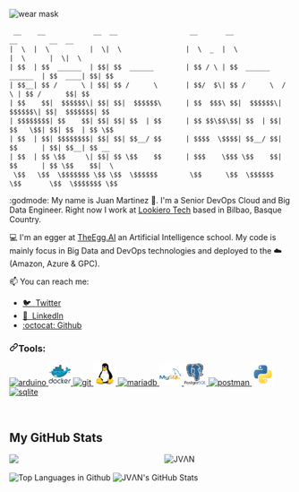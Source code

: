 ![wear mask](https://repository-images.githubusercontent.com/315409440/1f365000-2dd1-11eb-9933-d72a4ab1b6dc)

     __    __            __  __                  __       __                      __        __  __ 
    |  \  |  \          |  \|  \                |  \  _  |  \                    |  \      |  \|  \
    | $$  | $$  ______  | $$| $$  ______        | $$ / \ | $$  ______    ______  | $$  ____| $$| $$
    | $$__| $$ /      \ | $$| $$ /      \       | $$/  $\| $$ /      \  /      \ | $$ /      $$| $$
    | $$    $$|  $$$$$$\| $$| $$|  $$$$$$\      | $$  $$$\ $$|  $$$$$$\|  $$$$$$\| $$|  $$$$$$$| $$
    | $$$$$$$$| $$    $$| $$| $$| $$  | $$      | $$ $$\$$\$$| $$  | $$| $$   \$$| $$| $$  | $$ \$$
    | $$  | $$| $$$$$$$$| $$| $$| $$__/ $$      | $$$$  \$$$$| $$__/ $$| $$      | $$| $$__| $$ __ 
    | $$  | $$ \$$     \| $$| $$ \$$    $$      | $$$    \$$$ \$$    $$| $$      | $$ \$$    $$|  \
     \$$   \$$  \$$$$$$$ \$$ \$$  \$$$$$$        \$$      \$$  \$$$$$$  \$$       \$$  \$$$$$$$ \$$


:godmode: My name is Juan Martinez 🖖. I'm a Senior DevOps Cloud and Big Data Engineer. Right now I work at [Lookiero Tech](http://techjobs.lookiero.com/) based in Bilbao, Basque Country.

💻 I'm an egger at [TheEgg.AI](https://theegg.ai/) an Artificial Intelligence school. My code is mainly focus in Big Data and DevOps technologies and deployed to the ☁️ (Amazon, Azure & GPC).

📫 You can reach me:

* [<span class="emoji">🐦 &nbsp;</span>Twitter](https://twitter.com/Arc4ng3L0)
* [<span class="emoji">💼 &nbsp;</span>LinkedIn](https://www.linkedin.com/in/juan-martinez-herrero/)
* [:octocat: Github](https://github.com/juan-martinez-herrero/)

</p>
<h3 align="left" dir="auto"><a id="user-content-languages-and-tools" class="anchor" aria-hidden="true" href="#languages-and-tools"><svg class="octicon octicon-link" viewBox="0 0 16 16" version="1.1" width="16" height="16" aria-hidden="true"><path fill-rule="evenodd" d="M7.775 3.275a.75.75 0 001.06 1.06l1.25-1.25a2 2 0 112.83 2.83l-2.5 2.5a2 2 0 01-2.83 0 .75.75 0 00-1.06 1.06 3.5 3.5 0 004.95 0l2.5-2.5a3.5 3.5 0 00-4.95-4.95l-1.25 1.25zm-4.69 9.64a2 2 0 010-2.83l2.5-2.5a2 2 0 012.83 0 .75.75 0 001.06-1.06 3.5 3.5 0 00-4.95 0l-2.5 2.5a3.5 3.5 0 004.95 4.95l1.25-1.25a.75.75 0 00-1.06-1.06l-1.25 1.25a2 2 0 01-2.83 0z"></path></svg></a>Tools:</h3>
<p align="left" dir="auto"> <a href="https://developer.android.com" rel="nofollow"> </a> <a href="https://www.arduino.cc/" rel="nofollow"> <img src="https://camo.githubusercontent.com/b3a1cdd20d0f308634ddd4598cdaa729c2d77047f51e66fa7206b9b4bac94c23/68747470733a2f2f63646e2e776f726c64766563746f726c6f676f2e636f6d2f6c6f676f732f61726475696e6f2d312e737667" alt="arduino" width="40" height="40" data-canonical-src="https://cdn.worldvectorlogo.com/logos/arduino-1.svg" style="max-width: 100%;"> </a>   <a href="https://www.docker.com/" rel="nofollow"> <img src="https://raw.githubusercontent.com/devicons/devicon/master/icons/docker/docker-original-wordmark.svg" alt="docker" width="40" height="40" style="max-width: 100%;"> </a> <a href="https://git-scm.com/" rel="nofollow"> <img src="https://camo.githubusercontent.com/fbfcb9e3dc648adc93bef37c718db16c52f617ad055a26de6dc3c21865c3321d/68747470733a2f2f7777772e766563746f726c6f676f2e7a6f6e652f6c6f676f732f6769742d73636d2f6769742d73636d2d69636f6e2e737667" alt="git" width="40" height="40" data-canonical-src="https://www.vectorlogo.zone/logos/git-scm/git-scm-icon.svg" style="max-width: 100%;"> </a>    <a href="https://www.linux.org/" rel="nofollow"> <img src="https://raw.githubusercontent.com/devicons/devicon/master/icons/linux/linux-original.svg" alt="linux" width="40" height="40" style="max-width: 100%;"> </a> <a href="https://mariadb.org/" rel="nofollow"> <img src="https://camo.githubusercontent.com/c801bc4030f308500f29b695f0771ba313b3b2088c91d06152b5cc5a050e3127/68747470733a2f2f7777772e766563746f726c6f676f2e7a6f6e652f6c6f676f732f6d6172696164622f6d6172696164622d69636f6e2e737667" alt="mariadb" width="40" height="40" data-canonical-src="https://www.vectorlogo.zone/logos/mariadb/mariadb-icon.svg" style="max-width: 100%;"> </a>  <a href="https://www.mysql.com/" rel="nofollow"> <img src="https://raw.githubusercontent.com/devicons/devicon/master/icons/mysql/mysql-original-wordmark.svg" alt="mysql" width="40" height="40" style="max-width: 100%;"> </a>  <a href="https://www.postgresql.org" rel="nofollow"> <img src="https://raw.githubusercontent.com/devicons/devicon/master/icons/postgresql/postgresql-original-wordmark.svg" alt="postgresql" width="40" height="40" style="max-width: 100%;"> </a> <a href="https://postman.com" rel="nofollow"> <img src="https://camo.githubusercontent.com/93b32389bf746009ca2370de7fe06c3b5146f4c99d99df65994f9ced0ba41685/68747470733a2f2f7777772e766563746f726c6f676f2e7a6f6e652f6c6f676f732f676574706f73746d616e2f676574706f73746d616e2d69636f6e2e737667" alt="postman" width="40" height="40" data-canonical-src="https://www.vectorlogo.zone/logos/getpostman/getpostman-icon.svg" style="max-width: 100%;"> </a> <a href="https://www.python.org" rel="nofollow"> <img src="https://raw.githubusercontent.com/devicons/devicon/master/icons/python/python-original.svg" alt="python" width="40" height="40" style="max-width: 100%;"> </a> <a href="https://www.sqlite.org/" rel="nofollow"> <img src="https://camo.githubusercontent.com/1b8a779f280e099e2d67ab949dad604e25ce0d321e66474c04430201790b3874/68747470733a2f2f7777772e766563746f726c6f676f2e7a6f6e652f6c6f676f732f73716c6974652f73716c6974652d69636f6e2e737667" alt="sqlite" width="40" height="40" data-canonical-src="https://www.vectorlogo.zone/logos/sqlite/sqlite-icon.svg" style="max-width: 100%;"> </a>  </p>

<br />

## My GitHub Stats

 <img src="https://github-readme-stats.vercel.app/api?username=juan-martinez-herrero&show_icons=true&theme=gotham" alt="JVΛN" width="45%" align="right"/>
 <img  src="https://github-readme-streak-stats.herokuapp.com/?user=juan-martinez-herrero&theme=dark" width="48%" >


![Top Languages in Github](https://github-readme-stats.vercel.app/api/top-langs/?username=juan-martinez-herrero&theme=radical)
![JVΛN's GitHub Stats](https://github-readme-stats.vercel.app/api?username=juan-martinez-herrero&hide=prs,issues,contribs?username=juan-martinez-herrero&count_private=true?username=juan-martinez-herrero&show_icons=true&theme=radical)


<br />
